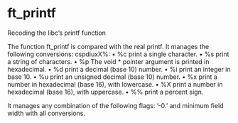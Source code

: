 # ft_printf
Recoding the libc’s printf function

The function ft_printf is compared with the real printf. It manages the following conversions: cspdiuxX%:
• %c print a single character.
• %s print a string of characters.
• %p The void * pointer argument is printed in hexadecimal. 
• %d print a decimal (base 10) number.
• %i print an integer in base 10.
• %u print an unsigned decimal (base 10) number.
• %x print a number in hexadecimal (base 16), with lowercase. 
• %X print a number in hexadecimal (base 16), with uppercase. 
• %% print a percent sign.

It manages any combination of the following flags: ’-0.’ and minimum field width with all conversions.
